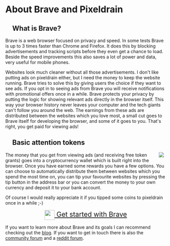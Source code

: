 # About Brave and Pixeldrain

## <img src="/res/img/brave_lion.svg" style="height: 0.8em;"/> What is Brave?

Brave is a web browser focused on privacy and speed. In some tests Brave is up
to 3 times faster than Chrome and Firefox. It does this by blocking
advertisements and tracking scripts before they even get a chance to load.
Beside the speed improvements this also saves a lot of power and data, very
useful for mobile phones.

Websites look much cleaner without all those advertisements. I don't like
putting ads on pixeldrain either, but I need the money to keep the website
running. Brave tries to solve this by giving users the choice if they want to
see ads. If you opt in to seeing ads from Brave you will receive notifications
with promotional offers once in a while. Brave protects your privacy by putting
the logic for showing relevant ads directly in the browser itself. This way your
browser history never leaves your computer and the tech giants can't follow you
around the web. The earnings from these ads are distributed between the websites
which you love most, a small cut goes to Brave itself for developing the
browser, and some of it goes to you. That's right, you get paid for viewing ads!

## <img src="/res/img/bat_full_color.svg" style="height: 0.8em;"/> Basic attention tokens

<img src="/res/img/bat_wallet.png" style="float: right; max-width: 40%; margin: 0 0.5em;"/>

The money that you get from viewing ads (and receiving free token grants) goes
into a cryptocurrency wallet which is built right into the browser. Once you
have earned some rewards you have a few options. You can choose to automatically
distribute them between websites which you spend the most time on, you can tip
your favourite websites by pressing the tip button in the address bar or you can
convert the money to your own currency and deposit it to your bank account.

Of course I would really appreciate it if you tipped some coins to pixeldrain
once in a while ;-)

<div style="text-align: center;">
<a class="button button_highlight" style="font-size: 1.5em;" href="https://brave.com/pix009">
	<img src="/res/img/brave_lion.svg" style="height: 1.5em; vertical-align: middle;"/>
	Get started with Brave
</a>
</div>

If you want to learn more about Brave and its goals I can recommend checking out
the [blog](https://brave.com/blog). If you want to get in touch there is also
the [community forum](https://community.brave.com) and a [reddit
forum](https://www.reddit.com/r/brave_browser).
